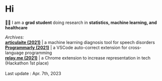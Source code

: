 # Hi

👩‍🏫 I am a <b> grad student </b> doing research in <b> statistics, machine learning, and healthcare </b>

*Archives:*
<br>
<b><a href="https://github.com/cpappas18/articulaite">articulaite (2021)</a></b> | a machine learning diagnosis tool for speech disorders
<br>
<b><a href="https://github.com/Olivia-Chen-Xu/Programmarly">Programmarly (2021)</a></b> | a VSCode auto-correct extension for cross-language programming
<br>
<b><a href="https://github.com/nadiaenh/relay.me">relay.me (2021)</a></b> | a Chrome extension to increase representation in tech (Hackathon 1st place)  
<br>
Last update : Apr. 7th, 2023
